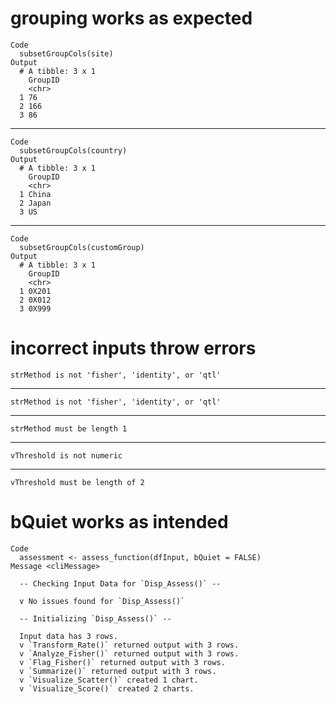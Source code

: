 # grouping works as expected

    Code
      subsetGroupCols(site)
    Output
      # A tibble: 3 x 1
        GroupID
        <chr>  
      1 76     
      2 166    
      3 86     

---

    Code
      subsetGroupCols(country)
    Output
      # A tibble: 3 x 1
        GroupID
        <chr>  
      1 China  
      2 Japan  
      3 US     

---

    Code
      subsetGroupCols(customGroup)
    Output
      # A tibble: 3 x 1
        GroupID
        <chr>  
      1 0X201  
      2 0X012  
      3 0X999  

# incorrect inputs throw errors

    strMethod is not 'fisher', 'identity', or 'qtl'

---

    strMethod is not 'fisher', 'identity', or 'qtl'

---

    strMethod must be length 1

---

    vThreshold is not numeric

---

    vThreshold must be length of 2

# bQuiet works as intended

    Code
      assessment <- assess_function(dfInput, bQuiet = FALSE)
    Message <cliMessage>
      
      -- Checking Input Data for `Disp_Assess()` --
      
      v No issues found for `Disp_Assess()`
      
      -- Initializing `Disp_Assess()` --
      
      Input data has 3 rows.
      v `Transform_Rate()` returned output with 3 rows.
      v `Analyze_Fisher()` returned output with 3 rows.
      v `Flag_Fisher()` returned output with 3 rows.
      v `Summarize()` returned output with 3 rows.
      v `Visualize_Scatter()` created 1 chart.
      v `Visualize_Score()` created 2 charts.

